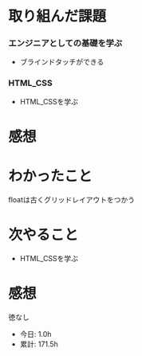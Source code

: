 # 取り組んだ課題
### エンジニアとしての基礎を学ぶ
* ブラインドタッチができる
### HTML_CSS
* HTML_CSSを学ぶ
# 感想
# わかったこと
floatは古くグリッドレイアウトをつかう
# 次やること
* HTML_CSSを学ぶ
# 感想
徳なし
* 今日: 1.0h
* 累計: 171.5h
